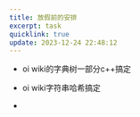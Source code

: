 ```yaml
---
title: 放假前的安排
excerpt: task
quicklink: true
update: 2023-12-24 22:48:12
---
```




- oi wiki的字典树一部分c++搞定

- oi wiki字符串哈希搞定

- 
